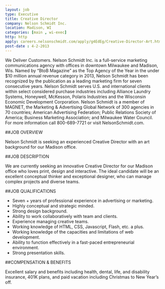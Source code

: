 ```yaml
---
layout: job
type: Executive
title: Creative Director
company: Nelson Schmidt Inc.
location: Madison, WI
categories: [main , wi-exec]
http: http
apply: careers.nelsonschmidt.com/apply/g4EdEg/Creative-Director-Art.html
post-date : 4-2-2013
---
```


We Deliver Customers. Nelson Schmidt Inc. is a full-service marketing communications agency with offices in downtown Milwaukee and Madison, Wis. Named by “BtoB Magazine” as the Top Agency of the Year in the under $10 million annual revenue category in 2013, Nelson Schmidt has been recognized by the publication as a leading marketing firm for seven consecutive years. Nelson Schmidt serves U.S. and international clients within select considered purchase industries including Alliance Laundry Systems, Honeywell, McKesson, Polaris Industries and the Wisconsin Economic Development Corporation. Nelson Schmidt is a member of MAGNET, the Marketing & Advertising Global Network of 300 agencies in 70 countries; American Advertising Federation; Public Relations Society of America; Business Marketing Association; and Milwaukee Water Council. For more information call 800-689-7721 or visit NelsonSchmidt.com.

##JOB OVERVIEW

Nelson Schmidt is seeking an experienced Creative Director with an art background for our Madison office.

##JOB DESCRIPTION

We are currently seeking an innovative Creative Director for our Madison office who loves print, design and interactive.  The ideal candidate will be an excellent conceptual thinker and exceptional designer, who can manage complex projects and diverse teams.

##JOB QUALIFICATIONS

*  Seven + years of professional experience in advertising or marketing.
*  Highly conceptual and strategic minded.
*  Strong design background.
*  Ability to work collaboratively with team and clients.
*  Experience managing creative teams.
*  Working knowledge of HTML, CSS, Javascript, Flash, etc. a plus.
*  Working knowledge of the capacities and limitations of web development.
*  Ability to function effectively in a fast-paced entrepreneurial environment.
*  Strong presentation skills.

##COMPENSATION & BENEFITS

Excellent salary and benefits including health, dental, life, and disability insurance, 401K plans, and paid vacation including Christmas to New Year’s off.